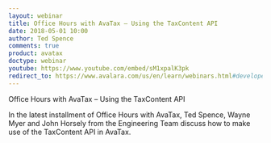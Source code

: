 ```yaml
---
layout: webinar
title: Office Hours with AvaTax – Using the TaxContent API
date: 2018-05-01 10:00
author: Ted Spence
comments: true
product: avatax
doctype: webinar
youtube: https://www.youtube.com/embed/sM1xpalK3pk
redirect_to: https://www.avalara.com/us/en/learn/webinars.html#developerwebinars
---
```


Office Hours with AvaTax – Using the TaxContent API

In the latest installment of Office Hours with AvaTax, Ted Spence, Wayne Myer and John Horsely from the Engineering Team discuss how to make use of the TaxContent API in AvaTax.
